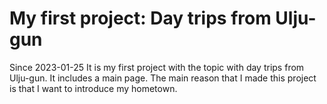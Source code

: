 # My first project: Day trips from Ulju-gun
Since 2023-01-25
It is my first project with the topic with day trips from Ulju-gun.
It includes a main page.
The main reason that I made this project is that I want to introduce my hometown.
